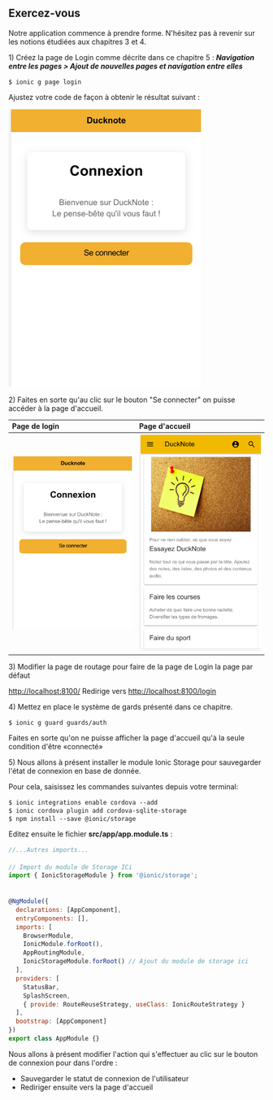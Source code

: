 ## Exercez-vous

Notre application commence à prendre forme. N'hésitez pas à revenir sur les notions étudiées aux chapitres 3 et 4.

1\) Créez la page de Login comme décrite dans ce chapitre 5 : _**Navigation entre les pages &gt; Ajout de nouvelles pages et navigation entre elles**_

```
$ ionic g page login
```

Ajustez votre code de façon à obtenir le résultat suivant :

![](/assets/ducknote_login_1.png)

2\) Faites en sorte qu'au clic sur le bouton "Se connecter" on puisse accéder à la page d'accueil.

| Page de login | Page d'accueil |
| :--- | :--- |
| ![](/assets/ducknote_login_1.png) | ![](/assets/page_accueil.png) |

3\) Modifier la page de routage pour faire de la page de Login la page par défaut

[http://localhost:8100/](http://localhost:8100/) Redirige vers [http://localhost:8100/login](http://localhost:8100/)

4\) Mettez en place le système de gards présenté dans ce chapitre.

```
$ ionic g guard guards/auth
```

Faites en sorte qu'on ne puisse afficher la page d'accueil qu'à la seule condition d'être «connecté»

5\) Nous allons à présent installer le module Ionic Storage pour sauvegarder l'état de connexion en base de donnée.

Pour cela, saisissez les commandes suivantes depuis votre terminal:

```
$ ionic integrations enable cordova --add
$ ionic cordova plugin add cordova-sqlite-storage
$ npm install --save @ionic/storage
```

Editez ensuite le fichier **src/app/app.module.ts** :

```js
//...Autres imports...

// Import du module de Storage ICi
import { IonicStorageModule } from '@ionic/storage';


@NgModule({
  declarations: [AppComponent],
  entryComponents: [],
  imports: [
    BrowserModule,
    IonicModule.forRoot(),
    AppRoutingModule,
    IonicStorageModule.forRoot() // Ajout du module de storage ici
  ],
  providers: [
    StatusBar,
    SplashScreen,
    { provide: RouteReuseStrategy, useClass: IonicRouteStrategy }
  ],
  bootstrap: [AppComponent]
})
export class AppModule {}
```

Nous allons à présent modifier l'action qui s'effectuer au clic sur le bouton de connexion pour dans l'ordre :

* Sauvegarder le statut de connexion de l'utilisateur
* Rediriger ensuite vers la page d'accueil



